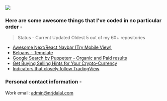 ![](https://komarev.com/ghpvc/?username=nrjdalal&color=blue&style=for-the-badge)

### Here are some awesome things that I've coded in no particular order -

> Status - Current Updated Oldest 5 out of my 60+ repositories

- [Awesome Next/React Navbar (Try Mobile View)](https://nextjs-nrjdalal.vercel.app/)
- [Beloans - Template](https://beloans-git-main-nrjdalal.vercel.app/)
- [Google Search by Puppeterr - Organic and Paid results](https://github.com/nrjdalal/google-puppeteer)
- [Get Buying Selling Hints for Your Crypto-Currency](https://github.com/nrjdalal/platformsh-demo)
- [Indicators that closely follow TradingView](https://github.com/nrjdalal/technify)

### Personal contact information -

Work email: admin@nrjdalal.com
